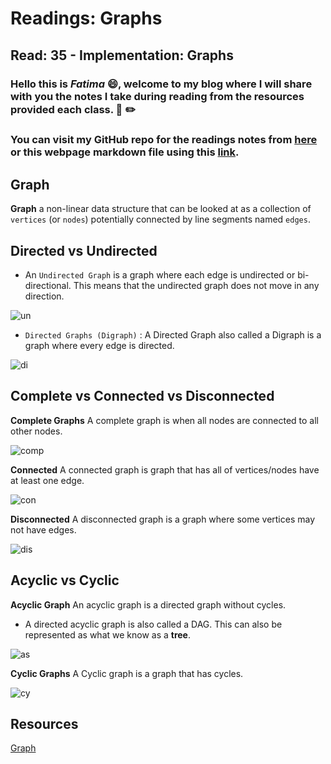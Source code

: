 # Readings: Graphs
## Read: 35 - Implementation: Graphs

### Hello this is ***Fatima*** :smile:, welcome to my blog where I will share with you the notes I take during reading from the resources provided each class. :closed_book: :pencil2:
### You can visit my GitHub repo for the readings notes from [here](https://github.com/fati-ma/reading-notes-401) or this webpage markdown file using this [link](https://github.com/fati-ma/reading-notes-401/blob/main/read-35.md).


## Graph

**Graph** a non-linear data structure that can be looked at as a collection of `vertices` (or `nodes`) potentially connected by line segments named `edges`.


## Directed vs Undirected

- An `Undirected Graph` is a graph where each edge is undirected or bi-directional. This means that the undirected graph does not move in any direction.

![un](https://codefellows.github.io/common_curriculum/data_structures_and_algorithms/Code_401/class-35/resources/assets/UndirectedGraph.PNG)



- `Directed Graphs (Digraph)` : A Directed Graph also called a Digraph is a graph where every edge is directed.

![di](https://codefellows.github.io/common_curriculum/data_structures_and_algorithms/Code_401/class-35/resources/assets/DirectedGraph.PNG)



## Complete vs Connected vs Disconnected


**Complete Graphs**
A complete graph is when all nodes are connected to all other nodes.

![comp](https://codefellows.github.io/common_curriculum/data_structures_and_algorithms/Code_401/class-35/resources/assets/CompleteGraph.PNG)



**Connected**
A connected graph is graph that has all of vertices/nodes have at least one edge.

![con](https://codefellows.github.io/common_curriculum/data_structures_and_algorithms/Code_401/class-35/resources/assets/ConnectedGraph.PNG)



**Disconnected**
A disconnected graph is a graph where some vertices may not have edges.

![dis](https://codefellows.github.io/common_curriculum/data_structures_and_algorithms/Code_401/class-35/resources/assets/DisconnectedGraph.PNG)



## Acyclic vs Cyclic

**Acyclic Graph**
An acyclic graph is a directed graph without cycles.

- A directed acyclic graph is also called a DAG. This can also be represented as what we know as a **tree**.

![as](https://codefellows.github.io/common_curriculum/data_structures_and_algorithms/Code_401/class-35/resources/assets/threeAcyclic.png)



**Cyclic Graphs**
A Cyclic graph is a graph that has cycles.

![cy](https://codefellows.github.io/common_curriculum/data_structures_and_algorithms/Code_401/class-35/resources/assets/cyclic.PNG)



## Resources
[Graph](https://codefellows.github.io/common_curriculum/data_structures_and_algorithms/Code_401/class-35/resources/graphs.html)
